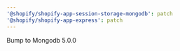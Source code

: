 ```yaml
---
'@shopify/shopify-app-session-storage-mongodb': patch
'@shopify/shopify-app-express': patch
---
```


Bump to Mongodb 5.0.0
